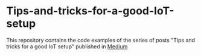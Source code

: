 # Tips-and-tricks-for-a-good-IoT-setup
This repository contains the code examples of the series of posts "Tips and tricks for a good IoT setup" published in [Medium](https://medium.com/p/5d7b34c5f068)
